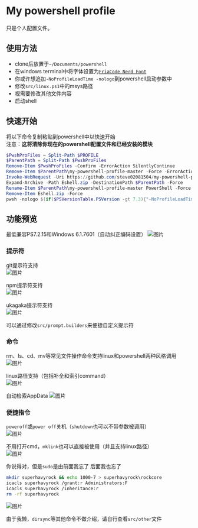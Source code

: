 # My powershell profile  

只是个人配置文件。

## 使用方法  

- clone后放置于`~/Documents/powershell`
- 在windows terminal中将字体设置为[`FriaCode Nerd Font`](https://github.com/ryanoasis/nerd-fonts/releases/latest/download/FiraCode.zip)
- 你或许想追加`-NoProfileLoadTime -nologo`到powershell启动参数中
- 修改`src/linux.ps1`中的msys路径
- 视需要修改其他文件内容
- 启动shell

## 快速开始

将以下命令复制粘贴到powershell中以快速开始  
注意：**这将清除你现在的powershell配置文件和已经安装的模块**

```powershell
$PwshProFiles = Split-Path $PROFILE
$ParentPath = Split-Path $PwshProFiles
Remove-Item $PwshProFiles -Confirm -ErrorAction SilentlyContinue
Remove-Item $ParentPath\my-powershell-profile-master -Force -ErrorAction SilentlyContinue
Invoke-WebRequest -Uri https://github.com/steve02081504/my-powershell-profile/archive/refs/heads/master.zip -OutFile Eshell.zip
Expand-Archive -Path Eshell.zip -DestinationPath $ParentPath -Force
Rename-Item $ParentPath\my-powershell-profile-master PowerShell -Force
Remove-Item Eshell.zip -Force
pwsh -nologo $(if($PSVersionTable.PSVersion -gt 7.3){"-NoProfileLoadTime"}) && $(exit)

```

## 功能预览  

最低兼容PS7.2.15和Windows 6.1.7601（自动纠正编码设置）
![图片](https://github.com/steve02081504/my-powershell-profile/assets/31927825/e87b0407-f874-4d33-9a04-bda6f8c1658c)

### 提示符

git提示符支持  
![图片](https://github.com/steve02081504/my-powershell-profile/assets/31927825/24808f4d-c1a1-48b0-94a6-da45b6cc4510)

npm提示符支持  
![图片](https://github.com/steve02081504/my-powershell-profile/assets/31927825/66c1732c-da1b-4d62-ad00-93852dc65529)

ukagaka提示符支持  
![图片](https://github.com/steve02081504/my-powershell-profile/assets/31927825/9c3620ca-f15d-4a7d-8e5a-b0d321e58aab)

可以通过修改`src/prompt.builders`来便捷自定义提示符

### 命令

rm、ls、cd、mv等常见文件操作命令支持linux和powershell两种风格调用  
![图片](https://github.com/steve02081504/my-powershell-profile/assets/31927825/fdf5e98a-5532-4318-9a81-c5337c6d323a)

linux路径支持（包括补全和索引command）  
![图片](https://github.com/steve02081504/my-powershell-profile/assets/31927825/cedc3d38-de89-4c9e-aa97-4bd5fb83dff5)

自动检索AppData
![图片](https://github.com/steve02081504/my-powershell-profile/assets/31927825/08eeaea8-5050-4378-91a2-45713b4b6915)

### 便捷指令

`poweroff`或`power off`关机（`shutdown`也可以不带参数被调用）  
![图片](https://github.com/steve02081504/my-powershell-profile/assets/31927825/a164e5df-661f-47fa-a0fb-364349443410)

不用打开cmd，`mklink`也可以直接被使用（并且支持linux路径）  
![图片](https://github.com/steve02081504/my-powershell-profile/assets/31927825/d8160647-ce17-4d1a-aca6-eafd48819d8d)

你说得对，但是`sudo`是由前面我忘了 后面我也忘了  

```bash
mkdir superhavyrock && echo 1000-7 > superhavyrock\rockcore
icacls superhavyrock /grant:r Administrators:F
icacls superhavyrock /inheritance:r
rm -rf superhavyrock
```

![图片](https://github.com/steve02081504/my-powershell-profile/assets/31927825/b0b3a4ed-f6fd-446e-a65b-602399bd0abe)

由于我懒，`dirsync`等其他命令不做介绍，请自行查看`src/other`文件
